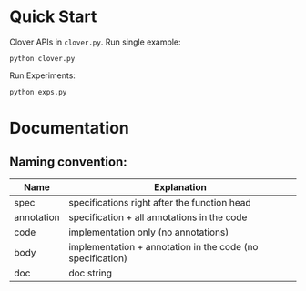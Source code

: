 # Quick Start
Clover APIs in `clover.py`. Run single example:
```
python clover.py
```

Run Experiments:
```
python exps.py
```

# Documentation
## Naming convention:

| Name | Explanation |
| --- | --- |
| spec | specifications right after the function head |
| annotation | specification + all annotations in the code |
| code | implementation only (no annotations) |
| body | implementation + annotation in the code (no specification) |
| doc | doc string |
